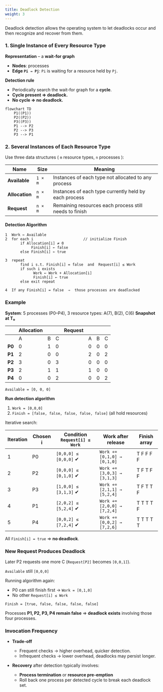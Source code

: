 ```yaml
---
title: Deadlock Detection
weight: 3
---
```

Deadlock detection allows the operating system to let deadlocks occur and then recognize and recover from them.

### 1. Single Instance of Every Resource Type

**Representation** – a **wait-for graph**

* **Nodes**: processes
* **Edge `Pi → Pj`**: `Pi` is waiting for a resource held by `Pj`.

**Detection rule**

* Periodically search the wait-for graph for a **cycle**.
* **Cycle present ⇒ deadlock.**
* **No cycle ⇒ no deadlock.**

```mermaid
flowchart TD
    P1((P1))
    P2((P2))
    P3((P3))
    P1 --> P2
    P2 --> P3
    P3 --> P1
```

### 2. Several Instances of Each Resource Type

Use three data structures ( `m` resource types, `n` processes ):

| Name           | Size    | Meaning                                                |
| -------------- | ------- | ------------------------------------------------------ |
| **Available**  | `1 × m` | Instances of each type not allocated to any process    |
| **Allocation** | `n × m` | Instances of each type currently held by each process  |
| **Request**    | `n × m` | Remaining resources each process still needs to finish |

#### Detection Algorithm

```
1  Work ← Available
2  for each i                       // initialize Finish
       if Allocation[i] ≠ 0
            Finish[i] ← false
       else Finish[i] ← true

3  repeat
       find i s.t. Finish[i] = false  and  Request[i] ≤ Work
       if such i exists
             Work ← Work + Allocation[i]
             Finish[i] ← true
       else exit repeat

4  If any Finish[i] = false  ⇒  those processes are deadlocked
```

### Example

**System**: 5 processes (P0–P4), 3 resource types: A(7), B(2), C(6)
**Snapshot at T₀**

|        | **Allocation** |   |   | **Request** |   |   |   |
| ------ | -------------- | - | - | ----------- | - | - | - |
|        | A              | B | C |             | A | B | C |
| **P0** | 0              | 1 | 0 |             | 0 | 0 | 0 |
| **P1** | 2              | 0 | 0 |             | 2 | 0 | 2 |
| **P2** | 3              | 0 | 3 |             | 0 | 0 | 0 |
| **P3** | 2              | 1 | 1 |             | 1 | 0 | 0 |
| **P4** | 0              | 0 | 2 |             | 0 | 0 | 2 |

`Available = [0, 0, 0]`

**Run detection algorithm**

1. `Work = [0,0,0]`
2. `Finish = [false, false, false, false, false]` (all hold resources)

Iterative search:

| Iteration | Chosen i | Condition `Request[i] ≤ Work` | Work after release          | Finish array |
| --------- | -------- | ----------------------------- | --------------------------- | ------------ |
| 1         | P0       | `[0,0,0] ≤ [0,0,0]` ✔         | `Work += [0,1,0] → [0,1,0]` | T F F F F    |
| 2         | P2       | `[0,0,0] ≤ [0,1,0]` ✔         | `Work += [3,0,3] → [3,1,3]` | T F T F F    |
| 3         | P3       | `[1,0,0] ≤ [3,1,3]` ✔         | `Work += [2,1,1] → [5,2,4]` | T F T T F    |
| 4         | P1       | `[2,0,2] ≤ [5,2,4]` ✔         | `Work += [2,0,0] → [7,2,4]` | T T T T F    |
| 5         | P4       | `[0,0,2] ≤ [7,2,4]` ✔         | `Work += [0,0,2] → [7,2,6]` | T T T T T    |

All `Finish[i] = true` ⇒ **no deadlock**.

### New Request Produces Deadlock

Later P2 requests one more C (`Request[P2]` becomes `[0,0,1]`).

`Available` still `[0,0,0]`

Running algorithm again:

* P0 can still finish first → `Work = [0,1,0]`
* No other `Request[i] ≤ Work`

`Finish = [true, false, false, false, false]`

Processes **P1, P2, P3, P4 remain false** ⇒ **deadlock exists** involving those four processes.

### Invocation Frequency

* **Trade-off**

  * Frequent checks → higher overhead, quicker detection.
  * Infrequent checks → lower overhead, deadlocks may persist longer.

* **Recovery** after detection typically involves:

  * **Process termination** or **resource pre-emption**
  * Roll back one process per detected cycle to break each deadlock set.

